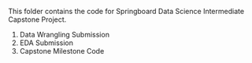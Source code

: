 This folder contains the code for Springboard Data Science Intermediate Capstone Project.

1. Data Wrangling Submission
2. EDA Submission
3. Capstone Milestone Code
